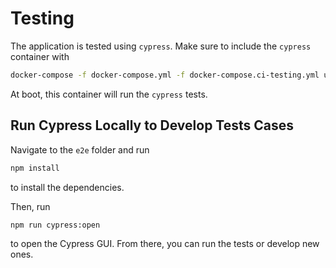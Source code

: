 # Testing

The application is tested using `cypress`. Make sure to include the `cypress` container with

```bash
docker-compose -f docker-compose.yml -f docker-compose.ci-testing.yml up --build --exit-code-from awt-cypress
```

At boot, this container will run the `cypress` tests.

## Run Cypress Locally to Develop Tests Cases

Navigate to the `e2e` folder and run

```bash
npm install
```

to install the dependencies.

Then, run

```bash
npm run cypress:open
```

to open the Cypress GUI. From there, you can run the tests or develop new ones.